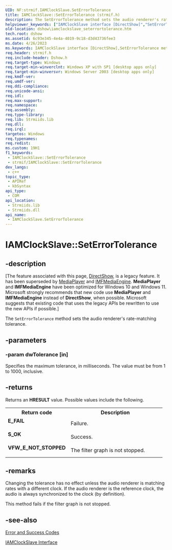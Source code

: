 ```yaml
---
UID: NF:strmif.IAMClockSlave.SetErrorTolerance
title: IAMClockSlave::SetErrorTolerance (strmif.h)
description: The SetErrorTolerance method sets the audio renderer's rate-matching tolerance.
helpviewer_keywords: ["IAMClockSlave interface [DirectShow]","SetErrorTolerance method","IAMClockSlave.SetErrorTolerance","IAMClockSlave::SetErrorTolerance","IAMClockSlaveSetErrorTolerance","SetErrorTolerance","SetErrorTolerance method [DirectShow]","SetErrorTolerance method [DirectShow]","IAMClockSlave interface","dshow.iamclockslave_seterrortolerance","strmif/IAMClockSlave::SetErrorTolerance"]
old-location: dshow\iamclockslave_seterrortolerance.htm
tech.root: dshow
ms.assetid: 6c93e345-4e4a-4019-9c18-d3d43736fee3
ms.date: 4/26/2023
ms.keywords: IAMClockSlave interface [DirectShow],SetErrorTolerance method, IAMClockSlave.SetErrorTolerance, IAMClockSlave::SetErrorTolerance, IAMClockSlaveSetErrorTolerance, SetErrorTolerance, SetErrorTolerance method [DirectShow], SetErrorTolerance method [DirectShow],IAMClockSlave interface, dshow.iamclockslave_seterrortolerance, strmif/IAMClockSlave::SetErrorTolerance
req.header: strmif.h
req.include-header: Dshow.h
req.target-type: Windows
req.target-min-winverclnt: Windows XP with SP1 [desktop apps only]
req.target-min-winversvr: Windows Server 2003 [desktop apps only]
req.kmdf-ver: 
req.umdf-ver: 
req.ddi-compliance: 
req.unicode-ansi: 
req.idl: 
req.max-support: 
req.namespace: 
req.assembly: 
req.type-library: 
req.lib: Strmiids.lib
req.dll: 
req.irql: 
targetos: Windows
req.typenames: 
req.redist: 
ms.custom: 19H1
f1_keywords:
 - IAMClockSlave::SetErrorTolerance
 - strmif/IAMClockSlave::SetErrorTolerance
dev_langs:
 - c++
topic_type:
 - APIRef
 - kbSyntax
api_type:
 - COM
api_location:
 - Strmiids.lib
 - Strmiids.dll
api_name:
 - IAMClockSlave.SetErrorTolerance
---
```


# IAMClockSlave::SetErrorTolerance


## -description

\[The feature associated with this page, [DirectShow](/windows/win32/directshow/directshow), is a legacy feature. It has been superseded by [MediaPlayer](/uwp/api/Windows.Media.Playback.MediaPlayer) and [IMFMediaEngine](/windows/win32/api/mfmediaengine/nn-mfmediaengine-imfmediaengine). **MediaPlayer** and **IMFMediaEngine** have been optimized for Windows 10 and Windows 11. Microsoft strongly recommends that new code use **MediaPlayer** and **IMFMediaEngine** instead of **DirectShow**, when possible. Microsoft suggests that existing code that uses the legacy APIs be rewritten to use the new APIs if possible.\]

The <code>SetErrorTolerance</code> method sets the audio renderer's rate-matching tolerance.

## -parameters

### -param dwTolerance [in]

Specifies the maximum tolerance, in milliseconds. The value must be from 1 to 1000, inclusive.

## -returns

Returns an <b>HRESULT</b> value. Possible values include the following.

<table>
<tr>
<th>Return code</th>
<th>Description</th>
</tr>
<tr>
<td width="40%">
<dl>
<dt><b>E_FAIL</b></dt>
</dl>
</td>
<td width="60%">
Failure.

</td>
</tr>
<tr>
<td width="40%">
<dl>
<dt><b>S_OK</b></dt>
</dl>
</td>
<td width="60%">
Success.

</td>
</tr>
<tr>
<td width="40%">
<dl>
<dt><b>VFW_E_NOT_STOPPED</b></dt>
</dl>
</td>
<td width="60%">
The filter graph is not stopped.

</td>
</tr>
</table>

## -remarks

Changing the tolerance has no effect unless the audio renderer is matching rates with a different clock. If the audio renderer is the reference clock, the audio is always synchronized to the clock (by definition).

This method fails if the filter graph is not stopped.

## -see-also

<a href="/windows/desktop/DirectShow/error-and-success-codes">Error and Success Codes</a>



<a href="/windows/desktop/api/strmif/nn-strmif-iamclockslave">IAMClockSlave Interface</a>